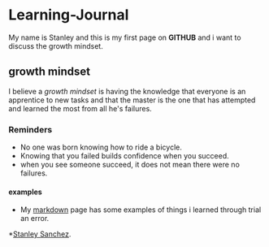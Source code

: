 # Learning-Journal
My name is Stanley and this is my first page on **GITHUB** and i want to discuss the growth mindset.
## growth mindset
I believe a *growth mindset* is having the knowledge that everyone is an apprentice to new tasks and that the master is the one that has attempted and learned the most from all he's failures.
### Reminders
* No one was born knowing how to ride a bicycle.
* Knowing that you failed builds confidence when you succeed.
* when you see someone succeed, it does not mean there were no failures.
#### examples
* My [markdown](https://quisqueyan.github.io/learning-journal/markdown) page has some examples of things i learned through trial an error.

*[Stanley Sanchez](https://github.com/Quisqueyan/learning-journal/edit/master/README.md).
